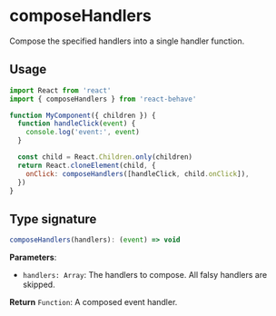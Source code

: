 # composeHandlers

Compose the specified handlers into a single handler function.

## Usage

```js
import React from 'react'
import { composeHandlers } from 'react-behave'

function MyComponent({ children }) {
  function handleClick(event) {
    console.log('event:', event)
  }

  const child = React.Children.only(children)
  return React.cloneElement(child, {
    onClick: composeHandlers([handleClick, child.onClick]),
  })
}
```

## Type signature

```js
composeHandlers(handlers): (event) => void
```

**Parameters**:

- `handlers: Array`:
  The handlers to compose.
  All falsy handlers are skipped.

**Return** `Function`: A composed event handler.
